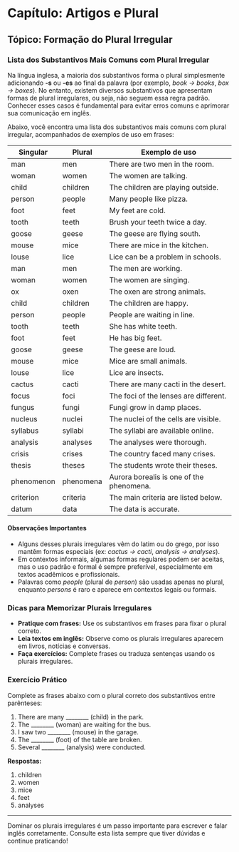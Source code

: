 
# Capítulo: Artigos e Plural

## Tópico: Formação do Plural Irregular

### Lista dos Substantivos Mais Comuns com Plural Irregular

Na língua inglesa, a maioria dos substantivos forma o plural simplesmente adicionando **-s** ou **-es** ao final da palavra (por exemplo, *book → books*, *box → boxes*). No entanto, existem diversos substantivos que apresentam formas de plural irregulares, ou seja, não seguem essa regra padrão. Conhecer esses casos é fundamental para evitar erros comuns e aprimorar sua comunicação em inglês.

Abaixo, você encontra uma lista dos substantivos mais comuns com plural irregular, acompanhados de exemplos de uso em frases:

| Singular   | Plural      | Exemplo de uso                                  |
|------------|-------------|-------------------------------------------------|
| man        | men         | There are two men in the room.                  |
| woman      | women       | The women are talking.                          |
| child      | children    | The children are playing outside.               |
| person     | people      | Many people like pizza.                         |
| foot       | feet        | My feet are cold.                               |
| tooth      | teeth       | Brush your teeth twice a day.                   |
| goose      | geese       | The geese are flying south.                     |
| mouse      | mice        | There are mice in the kitchen.                  |
| louse      | lice        | Lice can be a problem in schools.               |
| man        | men         | The men are working.                            |
| woman      | women       | The women are singing.                          |
| ox         | oxen        | The oxen are strong animals.                    |
| child      | children    | The children are happy.                         |
| person     | people      | People are waiting in line.                     |
| tooth      | teeth       | She has white teeth.                            |
| foot       | feet        | He has big feet.                                |
| goose      | geese       | The geese are loud.                             |
| mouse      | mice        | Mice are small animals.                         |
| louse      | lice        | Lice are insects.                               |
| cactus     | cacti       | There are many cacti in the desert.             |
| focus      | foci        | The foci of the lenses are different.           |
| fungus     | fungi       | Fungi grow in damp places.                      |
| nucleus    | nuclei      | The nuclei of the cells are visible.            |
| syllabus   | syllabi     | The syllabi are available online.               |
| analysis   | analyses    | The analyses were thorough.                     |
| crisis     | crises      | The country faced many crises.                  |
| thesis     | theses      | The students wrote their theses.                |
| phenomenon | phenomena   | Aurora borealis is one of the phenomena.        |
| criterion  | criteria    | The main criteria are listed below.             |
| datum      | data        | The data is accurate.                           |

#### Observações Importantes

- Alguns desses plurais irregulares vêm do latim ou do grego, por isso mantêm formas especiais (ex: *cactus → cacti*, *analysis → analyses*).
- Em contextos informais, algumas formas regulares podem ser aceitas, mas o uso padrão e formal é sempre preferível, especialmente em textos acadêmicos e profissionais.
- Palavras como *people* (plural de *person*) são usadas apenas no plural, enquanto *persons* é raro e aparece em contextos legais ou formais.

### Dicas para Memorizar Plurais Irregulares

- **Pratique com frases:** Use os substantivos em frases para fixar o plural correto.
- **Leia textos em inglês:** Observe como os plurais irregulares aparecem em livros, notícias e conversas.
- **Faça exercícios:** Complete frases ou traduza sentenças usando os plurais irregulares.

### Exercício Prático

Complete as frases abaixo com o plural correto dos substantivos entre parênteses:

1. There are many ________ (child) in the park.
2. The ________ (woman) are waiting for the bus.
3. I saw two ________ (mouse) in the garage.
4. The ________ (foot) of the table are broken.
5. Several ________ (analysis) were conducted.

**Respostas:**
1. children
2. women
3. mice
4. feet
5. analyses

---

Dominar os plurais irregulares é um passo importante para escrever e falar inglês corretamente. Consulte esta lista sempre que tiver dúvidas e continue praticando!
```
